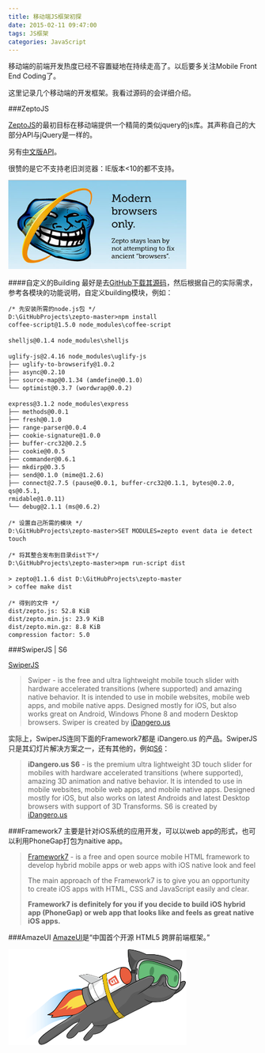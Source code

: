 ```yaml
---
title: 移动端JS框架初探
date: 2015-02-11 09:47:00
tags: JS框架
categories: JavaScript
---
```

移动端的前端开发热度已经不容置疑地在持续走高了。以后要多关注Mobile Front End Coding了。

这里记录几个移动端的开发框架。我看过源码的会详细介绍。
<!-- more -->
###ZeptoJS

[ZeptoJS](http://zeptojs.com/)的最初目标在移动端提供一个精简的类似jquery的js库。其声称自己的大部分API与jQuery是一样的。

另有[中文版API](http://www.css88.com/doc/zeptojs_api/)。

很赞的是它不支持老旧浏览器：IE版本<10的都不支持。

<img src="/images/blog/2015/02/zepto_intro_03.jpg" style="width: 360px; margin: 0 auto;">

####自定义的Building
最好是去[GitHub下载其源码](https://github.com/madrobby/zepto)，然后根据自己的实际需求，参考各模块的功能说明，自定义building模块，例如：

```
/* 先安装所需的node.js包 */
D:\GitHubProjects\zepto-master>npm install
coffee-script@1.5.0 node_modules\coffee-script

shelljs@0.1.4 node_modules\shelljs

uglify-js@2.4.16 node_modules\uglify-js
├── uglify-to-browserify@1.0.2
├── async@0.2.10
├── source-map@0.1.34 (amdefine@0.1.0)
└── optimist@0.3.7 (wordwrap@0.0.2)

express@3.1.2 node_modules\express
├── methods@0.0.1
├── fresh@0.1.0
├── range-parser@0.0.4
├── cookie-signature@1.0.0
├── buffer-crc32@0.2.5
├── cookie@0.0.5
├── commander@0.6.1
├── mkdirp@0.3.5
├── send@0.1.0 (mime@1.2.6)
├── connect@2.7.5 (pause@0.0.1, buffer-crc32@0.1.1, bytes@0.2.0, qs@0.5.1,
rmidable@1.0.11)
└── debug@2.1.1 (ms@0.6.2)

/* 设置自己所需的模块 */
D:\GitHubProjects\zepto-master>SET MODULES=zepto event data ie detect touch

/* 将其整合发布到目录dist下*/
D:\GitHubProjects\zepto-master>npm run-script dist

> zepto@1.1.6 dist D:\GitHubProjects\zepto-master
> coffee make dist

/* 得到的文件 */
dist/zepto.js: 52.8 KiB
dist/zepto.min.js: 23.9 KiB
dist/zepto.min.gz: 8.8 KiB
compression factor: 5.0
```

###SwiperJS | S6

[SwiperJS](http://www.idangero.us/sliders/swiper/)

> Swiper - is the free and ultra lightweight mobile touch slider with hardware accelerated transitions (where supported) and amazing native behavior. It is intended to use in mobile websites, mobile web apps, and mobile native apps. Designed mostly for iOS, but also works great on Android, Windows Phone 8 and modern Desktop browsers. Swiper is created by [iDangero.us](http://www.idangero.us/)

实际上，SwiperJS连同下面的Framework7都是 iDangero.us 的产品。SwiperJS只是其幻灯片解决方案之一，还有其他的，例如[S6](http://www.idangero.us/sliders/s6/)：

> __iDangero.us S6__ - is the premium ultra lightweight 3D touch slider for mobiles with hardware accelerated transitions (where supported), amazing 3D animation and native behavior. It is intended to use in mobile websites, mobile web apps, and mobile native apps. Designed mostly for iOS, but also works on latest Androids and latest Desktop browsers with support of 3D Transforms. S6 is created by [iDangero.us](http://www.idangero.us/)

###Framework7
主要是针对iOS系统的应用开发，可以以web app的形式，也可以利用PhoneGap打包为naitive app。

> [Framework7](http://www.idangero.us/framework7/) - is a free and open source mobile HTML framework to develop hybrid mobile apps or web apps with iOS native look and feel
>
> The main approach of the Framework7 is to give you an opportunity to create iOS apps with HTML, CSS and JavaScript easily and clear. 
>
> __Framework7 is definitely for you if you decide to build iOS hybrid app (PhoneGap) or web app that looks like and feels as great native iOS apps.__

###AmazeUI
[AmazeUI](http://amazeui.org/)是“中国首个开源 HTML5 跨屏前端框架。”

<img src="/images/blog/2015/02/mascot.png" style="width: 360px; margin: 0 auto;">